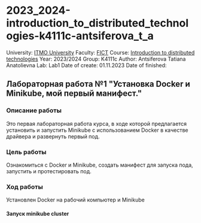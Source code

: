 # 2023_2024-introduction_to_distributed_technologies-k4111c-antsiferova_t_a

University: [ITMO University](https://itmo.ru/ru/)
Faculty: [FICT](https://fict.itmo.ru)
Course: [Introduction to distributed technologies](https://github.com/itmo-ict-faculty/introduction-to-distributed-technologies)
Year: 2023/2024
Group: K4111c
Author: Antsiferova Tatiana Anatolievna
Lab: Lab1
Date of create: 01.11.2023
Date of finished: 

## Лабораторная работа №1 "Установка Docker и Minikube, мой первый манифест."

### Описание работы
Это первая лабораторная работа курса, в ходе которой предлагается установить и запустить Minikube с использованием Docker в качестве драйвера и развернуть первый под. 
### Цель работы
Ознакомиться с Docker и Minikube, создать манифест для запуска пода, запустить и протестировать под. 
### Ход работы
Установлен Docker на рабочий компьютер и Minikube 
#### Запуск minikube cluster

